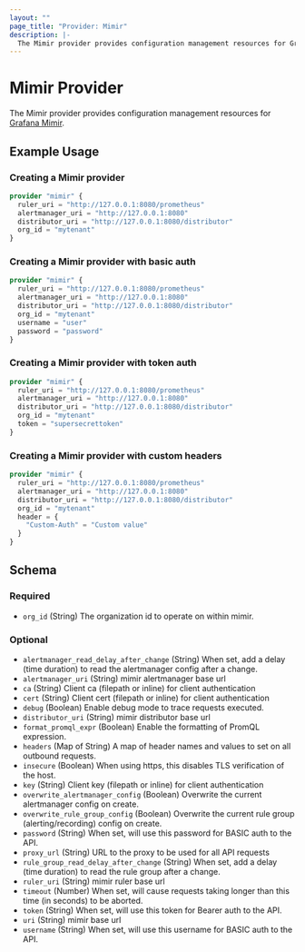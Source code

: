 ```yaml
---
layout: ""
page_title: "Provider: Mimir"
description: |-
  The Mimir provider provides configuration management resources for Grafana Mimir.
---
```


# Mimir Provider

The Mimir provider provides configuration management resources for
[Grafana Mimir](https://grafana.com/oss/mimir/).

## Example Usage

### Creating a Mimir provider

```terraform
provider "mimir" {
  ruler_uri = "http://127.0.0.1:8080/prometheus"
  alertmanager_uri = "http://127.0.0.1:8080"
  distributor_uri = "http://127.0.0.1:8080/distributor"
  org_id = "mytenant"
}
```

### Creating a Mimir provider with basic auth

```terraform
provider "mimir" {
  ruler_uri = "http://127.0.0.1:8080/prometheus"
  alertmanager_uri = "http://127.0.0.1:8080"
  distributor_uri = "http://127.0.0.1:8080/distributor"
  org_id = "mytenant"
  username = "user"
  password = "password"
}
```

### Creating a Mimir provider with token auth

```terraform
provider "mimir" {
  ruler_uri = "http://127.0.0.1:8080/prometheus"
  alertmanager_uri = "http://127.0.0.1:8080"
  distributor_uri = "http://127.0.0.1:8080/distributor"
  org_id = "mytenant"
  token = "supersecrettoken"
}
```

### Creating a Mimir provider with custom headers

```terraform
provider "mimir" {
  ruler_uri = "http://127.0.0.1:8080/prometheus"
  alertmanager_uri = "http://127.0.0.1:8080"
  distributor_uri = "http://127.0.0.1:8080/distributor"
  org_id = "mytenant"
  header = {
    "Custom-Auth" = "Custom value"
  }
}
```

<!-- schema generated by tfplugindocs -->
## Schema

### Required

- `org_id` (String) The organization id to operate on within mimir.

### Optional

- `alertmanager_read_delay_after_change` (String) When set, add a delay (time duration) to read the alertmanager config after a change.
- `alertmanager_uri` (String) mimir alertmanager base url
- `ca` (String) Client ca (filepath or inline) for client authentication
- `cert` (String) Client cert (filepath or inline) for client authentication
- `debug` (Boolean) Enable debug mode to trace requests executed.
- `distributor_uri` (String) mimir distributor base url
- `format_promql_expr` (Boolean) Enable the formatting of PromQL expression.
- `headers` (Map of String) A map of header names and values to set on all outbound requests.
- `insecure` (Boolean) When using https, this disables TLS verification of the host.
- `key` (String) Client key (filepath or inline) for client authentication
- `overwrite_alertmanager_config` (Boolean) Overwrite the current alertmanager config on create.
- `overwrite_rule_group_config` (Boolean) Overwrite the current rule group (alerting/recording) config on create.
- `password` (String) When set, will use this password for BASIC auth to the API.
- `proxy_url` (String) URL to the proxy to be used for all API requests
- `rule_group_read_delay_after_change` (String) When set, add a delay (time duration) to read the rule group after a change.
- `ruler_uri` (String) mimir ruler base url
- `timeout` (Number) When set, will cause requests taking longer than this time (in seconds) to be aborted.
- `token` (String) When set, will use this token for Bearer auth to the API.
- `uri` (String) mimir base url
- `username` (String) When set, will use this username for BASIC auth to the API.
